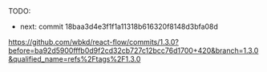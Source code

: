 ## 

TODO:
- next: commit 18baa3d4e3f1f1a11318b616320f8148d3bfa08d

https://github.com/wbkd/react-flow/commits/1.3.0?before=ba92d5900fffb0d9f2cd32cb727c12bcc76d1700+420&branch=1.3.0&qualified_name=refs%2Ftags%2F1.3.0